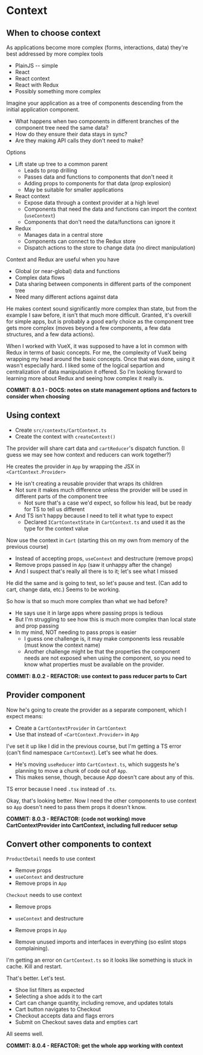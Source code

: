 # Context

## When to choose context

As applications become more complex (forms, interactions, data) they're best addressed by more complex tools

-  PlainJS -- simple
-  React
-  React context
-  React with Redux
-  Possibly something more complex

Imagine your application as a tree of components descending from the initial application component.

-  What happens when two components in different branches of the component tree need the same data?
-  How do they ensure their data stays in sync?
-  Are they making API calls they don't need to make?

Options

-  Lift state up tree to a common parent
   -  Leads to prop drilling
   -  Passes data and functions to components that don't need it
   -  Adding props to components for that data (prop explosion)
   -  May be suitable for smaller applications
-  React context
   -  Expose data through a context provider at a high level
   -  Components that need the data and functions can import the context (`useContext`)
   -  Components that don't need the data/functions can ignore it
-  Redux
   -  Manages data in a central store
   -  Components can connect to the Redux store
   -  Dispatch actions to the store to change data (no direct manipulation)

Context and Redux are useful when you have

-  Global (or near-global) data and functions
-  Complex data flows
-  Data sharing between components in different parts of the component tree
-  Need many different actions against data

He makes context sound significantly more complex than state, but from the example I saw before, it isn't that much more difficult. Granted, it's overkill for simple apps, but is probably a good early choice as the component tree gets more complex (moves beyond a few components, a few data structures, and a few data actions).

When I worked with VueX, it was supposed to have a lot in common with Redux in terms of basic concepts. For me, the complexity of VueX being wrapping my head around the basic concepts. Once that was done, using it wasn't especially hard. I liked some of the logical separtion and centralization of data manipulation it offered. So I'm looking forward to learning more about Redux and seeing how complex it really is.

**COMMIT: 8.0.1 - DOCS: notes on state management options and factors to consider when choosing**

## Using context

-  Create `src/contexts/CartContext.ts`
-  Create the context with `createContext()`

The provider will share cart data and `cartReducer`'s dispatch function.
(I guess we may see how context and reducers can work together?)

He creates the provider in `App` by wrapping the JSX in `<CartContext.Provider>`

-  He isn't creating a reusable provider that wraps its children
-  Not sure it makes much difference unless the provider will be used in different parts of the component tree
   -  Not sure that's a case we'd expect, so follow his lead, but be ready for TS to tell us different
-  And TS isn't happy because I need to tell it what type to expect
   -  Declared `ICartContextState` in `CartContext.ts` and used it as the type for the context value

Now use the context in `Cart` (starting this on my own from memory of the previous course)

-  Instead of accepting props, `useContext` and destructure (remove props)
-  Remove props passed in `App` (saw it unhappy after the change)
-  And I suspect that's really all there is to it; let's see what I missed

He did the same and is going to test, so let's pause and test. (Can add to cart, change data, etc.) Seems to be working.

So how is that so much more complex than what we had before?

-  He says use it in large apps where passing props is tedious
-  But I'm struggling to see how this is much more complex than local state and prop passing
-  In my mind, NOT needing to pass props is easier
   -  I guess one challenge is, it may make components less reusable (must know the context name)
   -  Another challenge might be that the properties the component needs are not exposed when using the component, so you need to know what properties must be available on the provider.

**COMMIT: 8.0.2 - REFACTOR: use context to pass reducer parts to Cart**

## Provider component

Now he's going to create the provider as a separate component, which I expect means:

-  Create a `CartContextProvider` in `CartContext`
-  Use that instead of `<CartContext.Provider>` in `App`

I've set it up like I did in the previous course, but I'm getting a TS error (can't find namespace `CartContext`). Let's see what he does.

-  He's moving `useReducer` into `CartContext.ts`, which suggests he's planning to move a chunk of code out of `App`.
-  This makes sense, though, because App doesn't care about any of this.

TS error because I need `.tsx` instead of `.ts`.

Okay, that's looking better. Now I need the other components to use context so `App` doesn't need to pass them props it doesn't know.

**COMMIT: 8.0.3 - REFACTOR: (code not working) move CartContextProvider into CartContext, including full reducer setup**

## Convert other components to context

`ProductDetail` needs to use context

-  Remove props
-  `useContext` and destructure
-  Remove props in `App`

`Checkout` needs to use context

-  Remove props
-  `useContext` and destructure
-  Remove props in `App`

-  Remove unused imports and interfaces in everything (so eslint stops complaining).

I'm getting an error on `CartContext.ts` so it looks like something is stuck in cache. Kill and restart.

That's better. Let's test.

-  Shoe list filters as expected
-  Selecting a shoe adds it to the cart
-  Cart can change quantity, including remove, and updates totals
-  Cart button navigates to Checkout
-  Checkout accepts data and flags errors
-  Submit on Checkout saves data and empties cart

All seems well.

**COMMIT: 8.0.4 - REFACTOR: get the whole app working with context**
